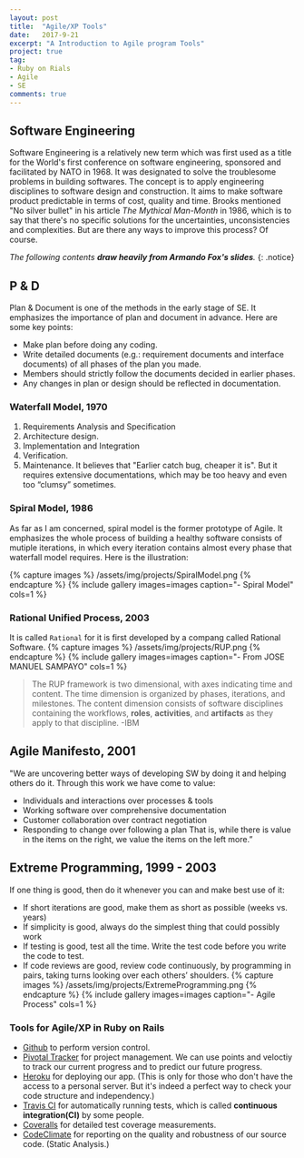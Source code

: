 ```yaml
---
layout: post
title:  "Agile/XP Tools"
date:   2017-9-21
excerpt: "A Introduction to Agile program Tools"
project: true
tag:
- Ruby on Rials
- Agile
- SE
comments: true
---	
```


## Software Engineering
Software Engineering is a relatively new term which was first used as a title for the World's first conference on software engineering, sponsored and facilitated by NATO in 1968. It was designated to solve the troublesome problems in building softwares. The concept is to apply engineering disciplines to software design and construction. It aims to make software product predictable in terms of cost, quality and time. Brooks mentioned "No silver bullet" in his article *The Mythical Man-Month* in 1986, which is to say that there's no specific solutions for the uncertainties, unconsistencies and complexities. But are there any ways to improve this process? Of course.

*The following contents **draw heavily from Armando Fox's slides**.*
{: .notice}

## P & D
Plan & Document is one of the methods in the early stage of SE. It emphasizes the importance of plan and document in advance. Here are some key points:
* Make plan before doing any coding.
* Write detailed documents (e.g.: requirement documents and interface documents) of all phases of the plan you made.
* Members should strictly follow the documents decided in earlier phases.
* Any changes in plan or design should be reflected in documentation.

### Waterfall Model, 1970
1. Requirements Analysis and Specification
2. Architecture design.
3. Implementation and Integration
4. Verification.
5. Maintenance.
It believes that "Earlier catch bug, cheaper it is". But it requires extensive documentations, which may be too heavy and even too “clumsy” sometimes.

### Spiral Model, 1986
As far as I am concerned, spiral model is the former prototype of Agile. It emphasizes the whole process of building a healthy software consists of mutiple iterations, in which every iteration contains almost every phase that waterfall model requires. Here is the illustration:

{% capture images %}
	/assets/img/projects/SpiralModel.png
{% endcapture %}
{% include gallery images=images caption="- Spiral Model" cols=1 %}

### Rational Unified Process, 2003
It is called `Rational` for it is first developed by a compang called Rational Software.
{% capture images %}
	/assets/img/projects/RUP.png
{% endcapture %}
{% include gallery images=images caption="- From JOSE MANUEL SAMPAYO" cols=1 %}

> The RUP framework is two dimensional, with axes indicating time and content. The time dimension is organized by phases, iterations, and milestones. The content dimension consists of software disciplines containing the workflows, **roles**, **activities**, and **artifacts** as they apply to that discipline.
> -IBM

## Agile Manifesto, 2001
"We are uncovering better ways of developing SW by doing it and helping others do it. Through this work we have come to value: 
* Individuals and interactions over processes & tools
* Working software over comprehensive documentation
* Customer collaboration over contract negotiation
* Responding to change over following a plan
That is, while there is value in the items on the right, we value the items on the left more.”

## Extreme Programming, 1999 - 2003
If one thing is good, then do it whenever you can and make best use of it:
* If short iterations are good, make them as short as possible (weeks vs. years)
* If simplicity is good, always do the simplest thing that could possibly work 
* If testing is good, test all the time. Write the test code before you write the code to test. 
* If code reviews are good, review code continuously, by programming in pairs, taking turns looking over each others’ shoulders.
{% capture images %}
/assets/img/projects/ExtremeProgramming.png
{% endcapture %}
{% include gallery images=images caption="- Agile Process" cols=1 %}

### Tools for Agile/XP in Ruby on Rails
* [Github](https://github.com/) to perform version control.
* [Pivotal Tracker](http://pivotaltracker.com/) for project management. We can use points and veloctiy to track our current progress and to predict our future progress.
* [Heroku](https://heroku.com/) for deploying our app. (This is only for those who don't have the access to a personal server. But it's indeed a perfect way to check your code structure and independency.)
* [Travis CI](http://travis-ci.org/) for automatically running tests, which is called **continuous integration(CI)** by some people.
* [Coveralls](http://coveralls.io/) for detailed test coverage measurements.
* [CodeClimate](http://codeclimate.com/) for reporting on the quality and robustness of our source code. (Static Analysis.)